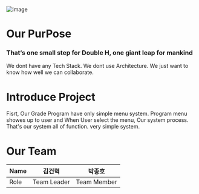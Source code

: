 ![image](https://github.com/HOHYEOKhojae/ReportCard/assets/87744606/39b51169-c14c-443e-8e56-312f768ed899)


# Our PurPose
### **That‘s one small step for Double H, one giant leap for mankind**

We dont have any Tech Stack.
We dont use Architecture.
We just want to know how well we can collaborate.

# Introduce Project

Fisrt, Our Grade Program have only simple menu system.
Program menu showes up to user and When User select the menu, Our system process.
That's our system all of function. very simple system.

# Our Team
| Name    | 김건혁 | 박종호 |
| ------- | ---- | ---- |
| Role    | Team Leader | Team Member |

